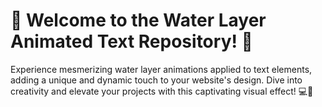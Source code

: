 # 🌊 Welcome to the Water Layer Animated Text Repository! 🎨

Experience mesmerizing water layer animations applied to text elements, adding a unique and dynamic touch to your website's design. Dive into creativity and elevate your projects with this captivating visual effect! 💻🌟
